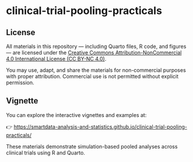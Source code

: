 # clinical-trial-pooling-practicals

## License

All materials in this repository — including Quarto files, R code, and figures — are licensed under the 
[Creative Commons Attribution-NonCommercial 4.0 International License (CC BY-NC 4.0)](https://creativecommons.org/licenses/by-nc/4.0/).

You may use, adapt, and share the materials for non-commercial purposes with proper attribution. Commercial use is not permitted without explicit permission.

## Vignette

You can explore the interactive vignettes and examples at:

👉 https://smartdata-analysis-and-statistics.github.io/clinical-trial-pooling-practicals/

These materials demonstrate simulation-based pooled analyses across clinical trials using R and Quarto.
